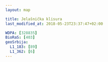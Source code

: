 ```yaml
---
layout: map

title: Jelašnička klisura
last_modified_at: 2018-05-23T23:37:47+02:00

WDPA: [328835]
BioRaS: [403]
geoSrbija:
  L1_183: [89]
  L1_362: [6]
---
```

